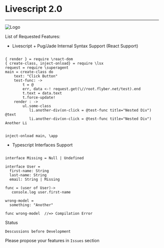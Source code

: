 # Livescript 2.0
---------------

![Logo](https://content.screencast.com/users/a.stegno/folders/Jing/media/31c82430-fe2d-4f78-8d13-93388950bccc/00000143.png)

List of Requested Features:

* Livescript + Pug/Jade Internal Syntax Support (React Support)

```Livescript

{ render } = require \react-dom
{ create-class, inject-onload} = require \lsx
request = require \superagent
main = create-class do
    text: "Click Button"
    test-func: ->
        t = @
        err, data <-! request.get(\//root.flyber.net/test).end
        t.text = data.text
        t.force-update!
    render : ->
        ul.some-class
           li.another-div(on-click = @test-func title="Nested Div") @text
           li.another-div(on-click = @test-func title="Nested Div") Another Li
           

inject-onload main, \app

```

* Typescript Interfaces Support

```Livescript

interface Missing = Null | Undefined

interface User = 
  first-name: String
  last-name: String
  email: String | Missing
  
func = (user of User)->
   console.log user.first-name

wrong-model =
  something: "Another"

func wrong-model  //=> Compilation Error

```


Status
```
Descussions before Development 
```
Please propose your features in `Issues` section

